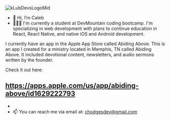 
![kLubDevsLogoMid](https://user-images.githubusercontent.com/95727406/157125893-c0733cf4-d9bc-4555-ab70-5446311874e4.png)





- 👋 Hi, I’m Caleb
- 🧑🏻‍💻 I'm currently a student at DevMountain coding bootcamp.  I'm specializing in web development with plans to continue education in React, React Native, and native iOS and Android development. 

I currently have an app in the Apple App Store called Abiding Above.  This is an app I created for a ministry located in Memphis, TN called Abiding Above.  It included devotional content, newsletters, and audio sermons written by the founder.  

Check it out here: 

https://apps.apple.com/us/app/abiding-above/id1629222793
- 
- 
- 📫 You can reach me via email at: chodgesdev@gmail.com

<!---
Chodges86/Chodges86 is a ✨ special ✨ repository because its `README.md` (this file) appears on your GitHub profile.
You can click the Preview link to take a look at your changes.
--->
